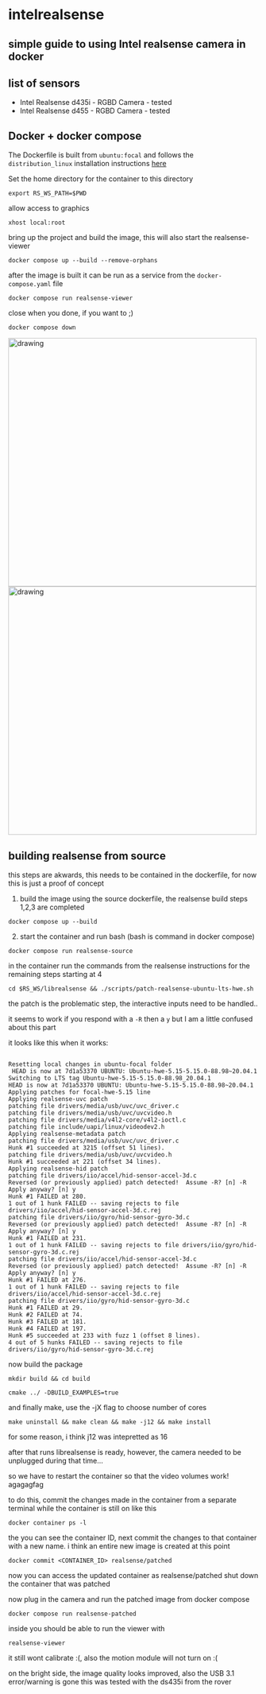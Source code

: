 # intelrealsense

## simple guide to using Intel realsense camera in docker

## list of sensors

- Intel Realsense d435i - RGBD Camera - tested
- Intel Realsense d455  - RGBD Camera - tested

## Docker + docker compose

The Dockerfile is built from `ubuntu:focal` and follows the `distribution_linux` installation instructions [here](https://github.com/IntelRealSense/librealsense/blob/master/doc/distribution_linux.md)

Set the home directory for the container to this directory 
```
export RS_WS_PATH=$PWD
```

allow access to graphics
```
xhost local:root
```

bring up the project and build the image, this will also start the realsense-viewer 
```
docker compose up --build --remove-orphans
```

after the image is built it can be run as a service from the `docker-compose.yaml` file
```
docker compose run realsense-viewer
```

close when you done, if you want to ;)
```
docker compose down
```

<img src="png_images/ds455-piano-01.png" alt="drawing" width="500"/> <img src="png_images/ds455-dog-01.png" alt="drawing" width="500"/>





## building realsense from source 
this steps are akwards, this needs to be contained in the dockerfile, for now this is just a proof of concept

  1) build the image using the source dockerfile, the realsense build steps 1,2,3 are completed
  ```
  docker compose up --build
  ```

  2) start the container and run bash (bash is command in docker compose)
  ```
  docker compose run realsense-source
  ```
   
in the container run the commands from the realsense instructions for the remaining steps starting at 4
  ```
  cd $RS_WS/librealsense && ./scripts/patch-realsense-ubuntu-lts-hwe.sh
  ```

the patch is the problematic step, the interactive inputs need to be handled..

it seems to work if you respond with a `-R` then a `y` but I am a little confused about this part

it looks like this when it works:
```

Resetting local changes in ubuntu-focal folder
 HEAD is now at 7d1a53370 UBUNTU: Ubuntu-hwe-5.15-5.15.0-88.98~20.04.1
Switching to LTS tag Ubuntu-hwe-5.15-5.15.0-88.98_20.04.1
HEAD is now at 7d1a53370 UBUNTU: Ubuntu-hwe-5.15-5.15.0-88.98~20.04.1
Applying patches for focal-hwe-5.15 line
Applying realsense-uvc patch
patching file drivers/media/usb/uvc/uvc_driver.c
patching file drivers/media/usb/uvc/uvcvideo.h
patching file drivers/media/v4l2-core/v4l2-ioctl.c
patching file include/uapi/linux/videodev2.h
Applying realsense-metadata patch
patching file drivers/media/usb/uvc/uvc_driver.c
Hunk #1 succeeded at 3215 (offset 51 lines).
patching file drivers/media/usb/uvc/uvcvideo.h
Hunk #1 succeeded at 221 (offset 34 lines).
Applying realsense-hid patch
patching file drivers/iio/accel/hid-sensor-accel-3d.c
Reversed (or previously applied) patch detected!  Assume -R? [n] -R
Apply anyway? [n] y
Hunk #1 FAILED at 280.
1 out of 1 hunk FAILED -- saving rejects to file drivers/iio/accel/hid-sensor-accel-3d.c.rej
patching file drivers/iio/gyro/hid-sensor-gyro-3d.c
Reversed (or previously applied) patch detected!  Assume -R? [n] -R
Apply anyway? [n] y
Hunk #1 FAILED at 231.
1 out of 1 hunk FAILED -- saving rejects to file drivers/iio/gyro/hid-sensor-gyro-3d.c.rej
patching file drivers/iio/accel/hid-sensor-accel-3d.c
Reversed (or previously applied) patch detected!  Assume -R? [n] -R
Apply anyway? [n] y
Hunk #1 FAILED at 276.
1 out of 1 hunk FAILED -- saving rejects to file drivers/iio/accel/hid-sensor-accel-3d.c.rej
patching file drivers/iio/gyro/hid-sensor-gyro-3d.c
Hunk #1 FAILED at 29.
Hunk #2 FAILED at 74.
Hunk #3 FAILED at 181.
Hunk #4 FAILED at 197.
Hunk #5 succeeded at 233 with fuzz 1 (offset 8 lines).
4 out of 5 hunks FAILED -- saving rejects to file drivers/iio/gyro/hid-sensor-gyro-3d.c.rej
```

now build the package

```
mkdir build && cd build

cmake ../ -DBUILD_EXAMPLES=true

```

and finally make, use the -jX flag to choose number of cores
```
make uninstall && make clean && make -j12 && make install
```
for some reason, i think j12 was intepretted as 16


after that runs librealsense is ready, however, the camera needed to be unplugged during that time...

so we have to restart the container so that the video volumes work! agagagfag

to do this, commit the changes made in the container from a separate terminal while the container is still on like this


```
docker container ps -l
```
the you can see the container ID, next commit the changes to that container with a new name. 
i think an entire new image is created at this point

```
docker commit <CONTAINER_ID> realsense/patched
```

now you can access the updated container as realsense/patched
shut down the container that was patched

now plug in the camera and run the patched image from docker compose

```
docker compose run realsense-patched
```
inside you should be able to run the viewer with 

```
realsense-viewer
```

it still wont calibrate :(, also the motion module will not turn on :(

on the bright side, the image quality looks improved, also the USB 3.1 error/warning is gone
this was tested with the ds435i from the rover


























